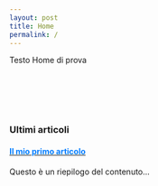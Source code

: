```yaml
---
layout: post
title: Home
permalink: /
---
```


Testo Home di prova

<br><br><br><br>

### Ultimi articoli

<div class="post-preview">
  <a href="test/2025-05-29-post1.html">
    <h4 style="color: #007BFF;">Il mio primo articolo</h4>
  </a>
  <p>Questo è un riepilogo del contenuto...</p>
</div>
